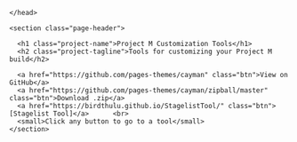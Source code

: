 <html lang="en-US">
  <head>
      <meta charset="UTF-8">
      <title>Project M Tools</title>
      <meta name="description" content="☁️ A bookmarklet for downloading images from Instagram.">
      <meta name="viewport" content="width=device-width, initial-scale=1">
      <link rel="stylesheet" type="text/css" href="https://theus.github.io/instantgram/stylesheets/normalize.css" media="screen">
      <link href='https://fonts.googleapis.com/css?family=Open+Sans:400,700' rel='stylesheet' type='text/css'>
      <link rel="stylesheet" type="text/css" href="https://theus.github.io/instantgram/stylesheets/stylesheet.css" media="screen">
      <link rel="stylesheet" type="text/css" href="https://theus.github.io/instantgram/stylesheets/github-light.css" media="screen">

    </head>
  <body>

    <section class="page-header">
      
      <h1 class="project-name">Project M Customization Tools</h1>
      <h2 class="project-tagline">Tools for customizing your Project M build</h2>
      
      <a href="https://github.com/pages-themes/cayman" class="btn">View on GitHub</a>
      <a href="https://github.com/pages-themes/cayman/zipball/master" class="btn">Download .zip</a>
      <a href="https://birdthulu.github.io/StagelistTool/" class="btn">[Stagelist Tool]</a>      <br>
      <small>Click any button to go to a tool</small>
    </section>
